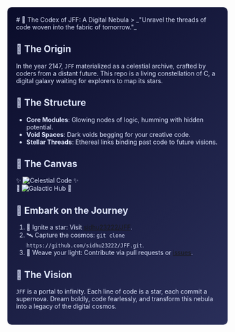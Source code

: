 <div style="background: linear-gradient(135deg, #0a0c2a, #2a2f5a); padding: 20px; border-radius: 10px; color: #e0e7ff;">
  # 🌌 The Codex of JFF: A Digital Nebula  
  > _"Unravel the threads of code woven into the fabric of tomorrow."_

  ## 🌠 The Origin  
  In the year 2147, `JFF` materialized as a celestial archive, crafted by coders from a distant future. This repo is a living constellation of C, a digital galaxy waiting for explorers to map its stars.

  ## 🌌 The Structure  
  - **Core Modules**: Glowing nodes of logic, humming with hidden potential.  
  - **Void Spaces**: Dark voids begging for your creative code.  
  - **Stellar Threads**: Ethereal links binding past code to future visions.  

  ## 🎨 The Canvas  
  ✨ ![Celestial Code](https://via.placeholder.com/120/0000FF/FFFFFF?text=C) ✨  
  🌟 ![Galactic Hub](https://via.placeholder.com/120/FF00FF/FFFFFF?text=GH) 🌟  

  ## 🚀 Embark on the Journey  
  1. 🌟 Ignite a star: Visit [sidhu23222/JFF](https://github.com/sidhu23222/JFF).  
  2. 🛰️ Capture the cosmos: `git clone https://github.com/sidhu23222/JFF.git`.  
  3. 🌠 Weave your light: Contribute via pull requests or [issues](https://github.com/sidhu23222/JFF/issues).  

  ## 💫 The Vision  
  `JFF` is a portal to infinity. Each line of code is a star, each commit a supernova. Dream boldly, code fearlessly, and transform this nebula into a legacy of the digital cosmos.
</div>
